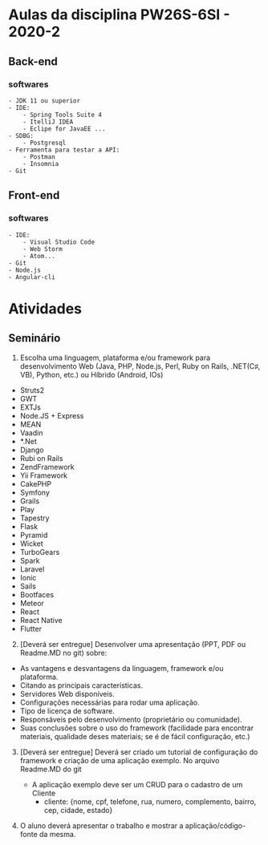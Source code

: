
# Aulas da disciplina PW26S-6SI - 2020-2

## Back-end 

### softwares
	- JDK 11 ou superior
	- IDE:
		- Spring Tools Suite 4
		- ItelliJ IDEA
		- Eclipe for JavaEE ...
	- SDBG:
		- Postgresql
	- Ferramenta para testar a API:
		- Postman
		- Insomnia
	- Git
	
## Front-end 

### softwares
	- IDE:
		- Visual Studio Code
		- Web Storm
		- Atom...
	- Git
	- Node.js
	- Angular-cli
	
	
	
	
# Atividades

## Seminário

 1. Escolha uma linguagem, plataforma e/ou framework para desenvolvimento Web (Java, PHP, Node.js, Perl, Ruby on Rails, .NET(C♯, VB), Python, etc.) ou Híbrido (Android, IOs)
- Struts2
- GWT 
- EXTJs 
- Node.JS + Express 
- MEAN 
- Vaadin  
- *.Net 
- Django
- Rubi on Rails 
- ZendFramework 
- Yii Framework
- CakePHP
- Symfony   
- Grails 
- Play 
- Tapestry 
- Flask
- Pyramid
- Wicket
- TurboGears
- Spark
- Laravel 
- Ionic 
- Sails
- Bootfaces
- Meteor 
- React
- React Native
- Flutter

2. [Deverá ser entregue] Desenvolver uma apresentação (PPT, PDF ou Readme.MD no git) sobre:
- As vantagens e desvantagens da linguagem, framework e/ou plataforma. 
- Citando as principais características. 
- Servidores Web disponíveis. 
- Configurações necessárias para rodar uma aplicação. 
- Tipo de licença de software. 
- Responsáveis pelo desenvolvimento (proprietário ou comunidade). 
- Suas conclusões sobre o uso do framework (facilidade para encontrar materiais, qualidade deses materiais; se é de fácil configuração, etc.)


3. [Deverá ser entregue] Deverá ser criado um tutorial de configuração do framework e criação de uma aplicação exemplo. No arquivo Readme.MD do git

	- A aplicação exemplo deve ser um CRUD para o cadastro de um Cliente
		- cliente: {nome, cpf, telefone, rua, numero, complemento, bairro, cep, cidade, estado}


4. O aluno deverá apresentar o trabalho e mostrar a aplicação/código-fonte da mesma.
